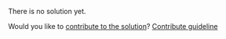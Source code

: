 
There is no solution yet.

Would you like to [contribute to the solution](https://github.com/BFEdev/BFE.dev-solutions/blob/main/problem/retry-promise-on-rejection_en.md)? [Contribute guideline](https://github.com/BFEdev/BFE.dev-solutions#how-to-contribute)
